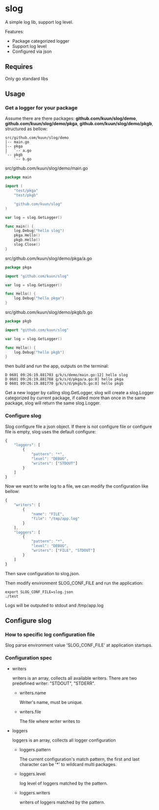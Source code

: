# slog

A simple log lib, support log level.

Features:

* Package categorized logger
* Support log level
* Configured via json

## Requires

Only go standard libs

## Usage

### Get a logger for your package

Assume there are there packages: **github.com/kuun/slog/demo**,
**github.com/kuun/slog/demo/pkga**, **github.com/kuun/slog/demo/pkgb**, structured as bellow:

```
src/github.com/kuun/slog/demo
|-- main.go
|-- pkga
|   `-- a.go
`-- pkgb
    `-- b.go
```

src/github.com/kuun/slog/demo/main.go

```go
package main

import (
	"test/pkga"
	"test/pkgb"

	"github.com/kuun/slog"
)

var log = slog.GetLogger()

func main() {
	log.Debug("hello slog")
	pkga.Hello()
	pkgb.Hello()
	slog.Close()
}
```

src/github.com/kuun/slog/demo/pkga/a.go

```go
package pkga

import "github.com/kuun/slog"

var log = slog.GetLogger()

func Hello() {
	log.Debug("hello pkga")
}
```

src/github.com/kuun/slog/demo/pkgb/b.go

```go
package pkgb

import "github.com/kuun/slog"

var log = slog.GetLogger()

func Hello() {
	log.Debug("hello pkgb")
}
```

then build and run the app, outputs on the terminal:

```
D 0601 09:26:19.881703 g/k/s/demo/main.go:12] hello slog
D 0601 09:26:19.881768 g/k/s/d/pkga/a.go:8] hello pkga
D 0601 09:26:19.881770 g/k/s/d/pkgb/b.go:8] hello pkgb
```

Get a new logger by calling slog.GetLogger, slog will create a slog.Logger categorized
by current package, if called more than once in the same package, slog will return
the same slog.Logger.

### Configure slog

Slog configure file a json object. If there is not configure file or configure
file is empty, slog uses the default configure:

```javascript
{
    "loggers": [
        {
            "pattern": "*",
            "level": "DEBUG",
            "writers": ["STDOUT"]
        }
    ]
}
```

Now we want to write log to a file, we can modify the configuration like bellow:

```javascript
{
    "writers": [
        {
            "name": "FILE",
            "file": "/tmp/app.log"
        }
    ],
    "loggers": [
        {
            "pattern": "*",
            "level": "DEBUG",
            "writers": ["FILE", "STDOUT"]
        }
    ]
}
```
Then save configuration to slog.json.

Then modify environment SLOG_CONF_FILE and run the application:

```shell
export SLOG_CONF_FILE=slog.json
./test
```

Logs will be outputed to stdout and /tmp/app.log

## Configure slog

### How to specific log configuration file

Slog parse environment value 'SLOG_CONF_FILE' at application startups.

### Configuration spec

* writers

  writers is an array, collects all available writers. There are two predefined
  writer: "STDOUT",  "STDERR".

  * writers.name

    Writer's name, must be unique.

  * writers.file

    The file where writer writes to

* loggers

  loggers is an array, collects all logger configuration

  * loggers.pattern

    The current configuration's match pattern, the first and last character can
    be '\*' to wildcard multi packages.

  * loggers.level

    log level of loggers matched by the pattern.

  * loggers.writers

    writers of loggers matched by the pattern.

